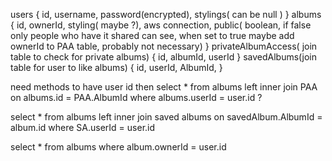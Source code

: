 users {
   id,
   username,
   password(encrypted),
   stylings( can be null )
}
albums {
   id,
   ownerId,
   styling( maybe ?),
   aws connection,
   public( boolean, 
      if false only people who have it shared can see,
      when set to true maybe add ownerId to PAA table, probably not necessary)
}
privateAlbumAccess( join table to check for private albums) {
   id,
   albumId,
   userId
}
savedAlbums(join table for user to like albums) {
   id,
   userId,
   AlbumId,
}

need methods to 
have user id then
select * from albums 
   left inner join PAA on albums.id = PAA.AlbumId 
   where albums.userId = user.id ?

select * from albums
   left inner join saved albums on savedAlbum.AlbumId = album.id
   where SA.userId = user.id

select * from albums where album.ownerId = user.id

